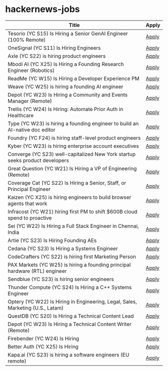 # hackernews-jobs

<!-- table start -->

| Title | Apply |
|-------|-----|
| Tesorio (YC S15) Is Hiring a Senior GenAI Engineer (100% Remote) | [Apply](https://www.tesorio.com/careers#job-openings) |
| OneSignal (YC S11) Is Hiring Engineers | [Apply](https://onesignal.com/careers) |
| Axle (YC S22) is hiring product engineers | [Apply](https://www.ycombinator.com/companies/axle/jobs/8wAy0QH-product-engineer) |
| Mbodi AI (YC X25) Is Hiring a Founding Research Engineer (Robotics) | [Apply](https://www.ycombinator.com/companies/mbodi-ai/jobs/ftTsxcl-founding-research-engineer) |
| ReadMe (YC W15) Is Hiring a Developer Experience PM | [Apply](https://readme.com/careers#product-manager-developer-experience) |
| Weave (YC W25) is hiring a founding AI engineer | [Apply](https://www.ycombinator.com/companies/weave-3/jobs/SqFnIFE-founding-ai-engineer) |
| Depot (YC W23) Is Hiring a Community and Events Manager (Remote) | [Apply](https://www.ycombinator.com/companies/depot/jobs/K1IFotJ-community-events-manager) |
| Trellis (YC W24) Is Hiring: Automate Prior Auth in Healthcare | [Apply](https://www.ycombinator.com/companies/trellis/jobs/Cv3ZwXh-forward-deployed-engineers-all-levels-august-2025) |
| Type (YC W23) is hiring a founding engineer to build an AI-native doc editor | [Apply](https://www.ycombinator.com/companies/type/jobs/1idOunL-founding-product-engineer) |
| Foundry (YC F24) is hiring staff-level product engineers | [Apply](https://www.ycombinator.com/companies/foundry/jobs/jwdYx6v-founding-product-engineer) |
| Kyber (YC W23) is hiring enterprise account executives | [Apply](https://www.ycombinator.com/companies/kyber/jobs/6RvaAVR-enterprise-account-executive-ae) |
| Converge (YC S23) well-capitalized New York startup seeks product developers | [Apply](https://www.runconverge.com/careers) |
| Great Question (YC W21) Is Hiring a VP of Engineering (Remote) | [Apply](https://www.ycombinator.com/companies/great-question/jobs/ONBQUqe-vp-of-engineering) |
| Coverage Cat (YC S22) Is Hiring a Senior, Staff, or Principal Engineer | [Apply](https://www.coveragecat.com/careers/engineering/software-engineer) |
| Kaizen (YC X25) is hiring engineers to build browser agents that work | [Apply](https://www.kaizenautomation.com/jobs) |
| Infracost (YC W21) hiring first PM to shift $600B cloud spend to proactive | [Apply](https://www.ycombinator.com/companies/infracost/jobs/ukwJ299-senior-product-manager) |
| Sei (YC W22) Is Hiring a Full Stack Engineer in Chennai, India | [Apply](https://www.ycombinator.com/companies/sei/jobs/LeAtLYf-full-stack-engineer-typescript-react-gen-ai) |
| Artie (YC S23) Is Hiring Founding AEs | [Apply](https://www.ycombinator.com/companies/artie/jobs/CfSrcAH-founding-ae) |
| Cedana (YC S23) Is Hiring a Systems Engineer | [Apply](https://www.ycombinator.com/companies/cedana/jobs/zRmK2by-systems-engineer-advanced-orchestration) |
| CodeCrafters (YC S22) is hiring first Marketing Person | [Apply](https://www.ycombinator.com/companies/codecrafters/jobs/7ATipKJ-1st-marketing-hire) |
| PAX Markets (YC W25) is hiring a founding principal hardware (RTL) engineer | [Apply](https://www.ycombinator.com/companies/pax-markets/jobs/qv4p3Al-founding-principal-hardware-engineer) |
| Sendblue (YC S23) is hiring senior engineers | [Apply](https://www.ycombinator.com/companies/sendblue/jobs/VP7cA0F-senior-backend-engineer) |
| Thunder Compute (YC S24) Is Hiring a C++ Systems Engineer | [Apply](https://www.ycombinator.com/companies/thunder-compute/jobs/DhML6Uf-c-systems-engineer) |
| Optery (YC W22) Is Hiring in Engineering, Legal, Sales, Marketing (U.S., Latam) | [Apply](https://www.optery.com/careers/) |
| QuestDB (YC S20) Is Hiring a Technical Content Lead | [Apply](https://questdb.com/careers/technical-content-lead/) |
| Depot (YC W23) Is Hiring a Technical Content Writer (Remote) | [Apply](https://www.ycombinator.com/companies/depot/jobs/BzrfAzP-technical-content-writer) |
| Firebender (YC W24) Is Hiring | [Apply](https://www.ycombinator.com/companies/firebender/jobs/yisDXr5-founding-engineer-generalist) |
| Better Auth (YC X25) Is Hiring | [Apply](https://www.ycombinator.com/companies/better-auth/jobs/N0CtN58-staff-engineer) |
| Kapa.ai (YC S23) is hiring a software engineers (EU remote) | [Apply](https://www.ycombinator.com/companies/kapa-ai/jobs/JPE2ofG-software-engineer-full-stack) |

<!-- table end -->
